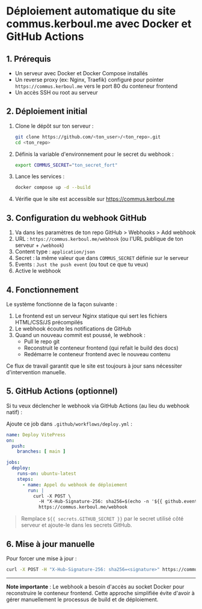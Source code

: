 # Déploiement automatique du site commus.kerboul.me avec Docker et GitHub Actions

## 1. Prérequis
- Un serveur avec Docker et Docker Compose installés
- Un reverse proxy (ex: Nginx, Traefik) configuré pour pointer `https://commus.kerboul.me` vers le port 80 du conteneur frontend
- Un accès SSH ou root au serveur

## 2. Déploiement initial

1. Clone le dépôt sur ton serveur :
   ```bash
   git clone https://github.com/<ton_user>/<ton_repo>.git
   cd <ton_repo>
   ```
2. Définis la variable d'environnement pour le secret du webhook :
   ```bash
   export COMMUS_SECRET="ton_secret_fort"
   ```
3. Lance les services :
   ```bash
   docker compose up -d --build
   ```
4. Vérifie que le site est accessible sur https://commus.kerboul.me

## 3. Configuration du webhook GitHub

1. Va dans les paramètres de ton repo GitHub > Webhooks > Add webhook
2. URL : `https://commus.kerboul.me/webhook` (ou l'URL publique de ton serveur + `/webhook`)
3. Content type : `application/json`
4. Secret : la même valeur que dans `COMMUS_SECRET` définie sur le serveur
5. Events : `Just the push event` (ou tout ce que tu veux)
6. Active le webhook

## 4. Fonctionnement

Le système fonctionne de la façon suivante :
1. Le frontend est un serveur Nginx statique qui sert les fichiers HTML/CSS/JS précompilés
2. Le webhook écoute les notifications de GitHub
3. Quand un nouveau commit est poussé, le webhook :
   - Pull le repo git
   - Reconstruit le conteneur frontend (qui refait le build des docs)
   - Redémarre le conteneur frontend avec le nouveau contenu

Ce flux de travail garantit que le site est toujours à jour sans nécessiter d'intervention manuelle.

## 5. GitHub Actions (optionnel)

Si tu veux déclencher le webhook via GitHub Actions (au lieu du webhook natif) :

Ajoute ce job dans `.github/workflows/deploy.yml` :

```yaml
name: Deploy VitePress
on:
  push:
    branches: [ main ]

jobs:
  deploy:
    runs-on: ubuntu-latest
    steps:
      - name: Appel du webhook de déploiement
        run: |
          curl -X POST \
            -H "X-Hub-Signature-256: sha256=$(echo -n '${{ github.event.head_commit.id }}' | openssl dgst -sha256 -hmac '${{ secrets.GITHUB_SECRET }}' | sed 's/^.* //')" \
            https://commus.kerboul.me/webhook
```

> Remplace `${{ secrets.GITHUB_SECRET }}` par le secret utilisé côté serveur et ajoute-le dans les secrets GitHub.

## 6. Mise à jour manuelle

Pour forcer une mise à jour :
```bash
curl -X POST -H "X-Hub-Signature-256: sha256=<signature>" https://commus.kerboul.me/webhook
```

---

**Note importante** : Le webhook a besoin d'accès au socket Docker pour reconstruire le conteneur frontend. Cette approche simplifiée évite d'avoir à gérer manuellement le processus de build et de déploiement.
